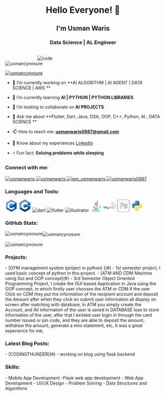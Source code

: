 <h1 align="center">Hello Everyone! 👋</h1>
<h2 align="center">I'm Usman Waris</h2>
<h3 align="center">Data Science | AL Engineer</h3>
<br/>

<img align="right" alt="code" width="400" src="https://img.freepik.com/free-vector/hacker-operating-laptop-cartoon-icon-illustration-technology-icon-concept-isolated-flat-cartoon-style_138676-2387.jpg?w=360">

<p align="left">
  <img src="https://komarev.com/ghpvc/?username=usmancynosure&label=Profile%20views&color=0e75b6&style=flat" alt="usmancynosure" />
</p>

<p align="left">
  <a href="https://github.com/ryo-ma/github-profile-trophy">
    <img src="https://github-profile-trophy.vercel.app/?username=usmancynosure" alt="usmancynosure" />
  </a>
</p>

- 🔭 I’m currently working on **AI ALGORITHM | AI AGENT | DATA SCIENCE | AWS **

- 🌱 I’m currently learning **AI | PYTHON | PYTHON LIBRARIES**

- 👯 I’m looking to collaborate on **AI PROJECTS**

- 💬 Ask me about **Flutter, Dart, Java, DSA, OOP, C++, Python, AI , DATA SCIENCE **

- 📫 How to reach me: **usmanwaris0987@gmail.com**

- 📄 Know about my experiences [LinkedIn](https://www.linkedin.com/in/usman-waris-46a77b1b5/)

- ⚡ Fun fact: **Solving problems while sleeping**

<h3 align="left">Connect with me:</h3>
<p align="left">
  <a href="https://linkedin.com/in/usmanwaris" target="blank">
    <img align="center" src="https://raw.githubusercontent.com/rahuldkjain/github-profile-readme-generator/master/src/images/icons/Social/linked-in-alt.svg" alt="usmanwaris" height="30" width="40" />
  </a>
  <a href="https://fb.com/usmanwaris" target="blank">
    <img align="center" src="https://raw.githubusercontent.com/rahuldkjain/github-profile-readme-generator/master/src/images/icons/Social/facebook.svg" alt="usmanwaris" height="30" width="40" />
  </a>
  <a href="https://instagram.com/iam_usmanwaris" target="blank">
    <img align="center" src="https://raw.githubusercontent.com/rahuldkjain/github-profile-readme-generator/master/src/images/icons/Social/instagram.svg" alt="iam_usmanwaris" height="30" width="40" />
  </a>
  <a href="https://www.hackerearth.com/usmanwaris0987" target="blank">
    <img align="center" src="https://raw.githubusercontent.com/rahuldkjain/github-profile-readme-generator/master/src/images/icons/Social/hackerearth.svg" alt="usmanwaris0987" height="30" width="40" />
  </a>
</p>

<h3 align="left">Languages and Tools:</h3>
<p align="left">
  <img src="https://raw.githubusercontent.com/devicons/devicon/master/icons/c/c-original.svg" alt="c" width="40" height="40"/>
  <img src="https://raw.githubusercontent.com/devicons/devicon/master/icons/cplusplus/cplusplus-original.svg" alt="cplusplus" width="40" height="40"/>
  <img src="https://www.vectorlogo.zone/logos/dartlang/dartlang-icon.svg" alt="dart" width="40" height="40"/>
  <img src="https://www.vectorlogo.zone/logos/flutterio/flutterio-icon.svg" alt="flutter" width="40" height="40"/>
  <img src="https://www.vectorlogo.zone/logos/adobe_illustrator/adobe_illustrator-icon.svg" alt="illustrator" width="40" height="40"/>
  <img src="https://raw.githubusercontent.com/devicons/devicon/master/icons/java/java-original.svg" alt="java" width="40" height="40"/>
  <img src="https://raw.githubusercontent.com/devicons/devicon/master/icons/mysql/mysql-original-wordmark.svg" alt="mysql" width="40" height="40"/>
  <img src="https://raw.githubusercontent.com/devicons/devicon/master/icons/photoshop/photoshop-line.svg" alt="photoshop" width="40" height="40"/>
  <img src="https://raw.githubusercontent.com/devicons/devicon/master/icons/python/python-original.svg" alt="python" width="40" height="40"/>
</p>

<h3 align="left">GitHub Stats:</h3>
<p align="left">
  <img align="left" src="https://github-readme-stats.vercel.app/api/top-langs?username=usmancynosure&show_icons=true&locale=en&layout=compact" alt="usmancynosure" />
</p>
<p align="left">
  <img align="center" src="https://github-readme-stats.vercel.app/api?username=usmancynosure&show_icons=true&locale=en" alt="usmancynosure" />
</p>
<p align="left">
  <img align="center" src="https://github-readme-streak-stats.herokuapp.com/?user=usmancynosure&" alt="usmancynosure" />
</p>

<h3 align="left">Projects:</h3>
<p align="left">
  - [GYM management system (project in python) ](#) - 1st semester project, I used basic concept of python in this project.
  - [ATM AND CDM Machine using Gui and OOP concept](#) - 3rd Semester Object Oriented Programming Project, I create the GUI based Application in Java using the OOP concept, in which firstly user chooses the ATM or CDM if the user Click on CDM they put the information of the recipient account and deposit the Amount after when they click on submit user information all display on screen after matching with database, 
In ATM you simply create the Account, and All information of the user is saved in DATABASE Iuse to store information of the user, after that I existed user login in through the card number issued or pin code, and they are able to deposit the amount, withdraw the amount, generate a mini statement, etc,
It was a great experience for me,

</p>

<h3 align="left">Latest Blog Posts:</h3>
<p align="left">
  - [CODINGTHUNDER](#) - working on blog using flask backend
  
</p>

<h3 align="left">Skills:</h3>
<p align="left">
  - Mobile App Development
  -Flask web app development
  - Web App Development
  - UI/UX Design
  - Problem Solving
  - Data Structures and Algorithms
</p>
